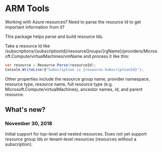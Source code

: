# ARM Tools

Working with Azure resources? Need to parse the resource Id to get important information from it?

This package helps parse and build resource Ids.

Take a resource Id like /subscriptions/{subscriptionId}/resourceGroups/{rgName}/providers/Microsoft.Compute/virtualMachines/vmName and process it like this:

```C#
var resource = Resource.Parse(resourceId);
Console.WriteLine($"Subscription is {resource.SubscriptionId}"); 
```

Other properties include the resource group name, provider namespace, resource type, resource name, full resource type (e.g. Microsoft.Compute/virtualMachines), ancestor names, Id, and parent resource.

## What's new?

### November 30, 2018

Initial support for top-level and nested resources. Does not yet support resource group Ids or tenant-level resources (resources without a subscription).